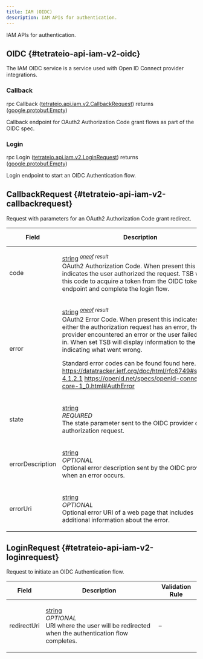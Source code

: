 ```yaml
---
title: IAM (OIDC)
description: IAM APIs for authentication.
---
```


<!-- WARNING: This page is generated. Please take a look at extensions/plugin-service-bridge-api-docs/src/files/doc/page.ejs -->

IAM APIs for authentication.


## OIDC {#tetrateio-api-iam-v2-oidc}

The IAM OIDC service is a service used with Open ID Connect provider integrations.


### Callback

<PanelContent>
<PanelContentCode>

rpc Callback ([tetrateio.api.iam.v2.CallbackRequest](../../iam/v2/oidc_service#tetrateio-api-iam-v2-callbackrequest)) returns ([google.protobuf.Empty](https://developers.google.com/protocol-buffers/docs/reference/google.protobuf#google.protobuf.Empty))

</PanelContentCode>



Callback endpoint for OAuth2 Authorization Code grant flows as part of the OIDC spec.

</PanelContent>

### Login

<PanelContent>
<PanelContentCode>

rpc Login ([tetrateio.api.iam.v2.LoginRequest](../../iam/v2/oidc_service#tetrateio-api-iam-v2-loginrequest)) returns ([google.protobuf.Empty](https://developers.google.com/protocol-buffers/docs/reference/google.protobuf#google.protobuf.Empty))

</PanelContentCode>



Login endpoint to start an OIDC Authentication flow.

</PanelContent>






## CallbackRequest {#tetrateio-api-iam-v2-callbackrequest}

Request with parameters for an OAuth2 Authorization Code grant redirect.



  
<div class="generated-table"></div>

<table>
<thead>
<tr>
<th>Field</th>
<th class="description">Description</th>
<th>Validation Rule</th>
</tr>
</thead>
    
<tr>
<td>


code

</td>

<td>

[string](https://developers.google.com/protocol-buffers/docs/proto3#scalar) _<sup><a href="https://developers.google.com/protocol-buffers/docs/proto3#oneof" target="_blank">oneof</a> result</sup>_ <br/> OAuth2 Authorization Code.
When present this indicates the user authorized the request. TSB will use this code
to acquire a token from the OIDC token endpoint and complete the login flow.

</td>

<td>

&ndash;

</td>
</tr>
    
<tr>
<td>


error

</td>

<td>

[string](https://developers.google.com/protocol-buffers/docs/proto3#scalar) _<sup><a href="https://developers.google.com/protocol-buffers/docs/proto3#oneof" target="_blank">oneof</a> result</sup>_ <br/> OAuth2 Error Code.
When present this indicates that either the authorization request has an error, the OIDC
provider encountered an error or the user failed to log in. When set TSB will display information
to the user indicating what went wrong.

Standard error codes can be found found here.
https://datatracker.ietf.org/doc/html/rfc6749#section-4.1.2.1
https://openid.net/specs/openid-connect-core-1_0.html#AuthError

</td>

<td>

&ndash;

</td>
</tr>
    
<tr>
<td>


state

</td>

<td>

[string](https://developers.google.com/protocol-buffers/docs/proto3#scalar) <br/> _REQUIRED_ <br/> The state parameter sent to the OIDC provider on the authorization request.

</td>

<td>

string = {<br/>&nbsp;&nbsp;min_len: `1`<br/>}<br/>

</td>
</tr>
    
<tr>
<td>


errorDescription

</td>

<td>

[string](https://developers.google.com/protocol-buffers/docs/proto3#scalar) <br/> _OPTIONAL_ <br/> Optional error description sent by the OIDC provider when an error occurs.

</td>

<td>

&ndash;

</td>
</tr>
    
<tr>
<td>


errorUri

</td>

<td>

[string](https://developers.google.com/protocol-buffers/docs/proto3#scalar) <br/> _OPTIONAL_ <br/> Optional error URI of a web page that includes additional information about the error.

</td>

<td>

&ndash;

</td>
</tr>
    
</table>
  


## LoginRequest {#tetrateio-api-iam-v2-loginrequest}

Request to initiate an OIDC Authentication flow.



  
<div class="generated-table"></div>

<table>
<thead>
<tr>
<th>Field</th>
<th class="description">Description</th>
<th>Validation Rule</th>
</tr>
</thead>
    
<tr>
<td>


redirectUri

</td>

<td>

[string](https://developers.google.com/protocol-buffers/docs/proto3#scalar) <br/> _OPTIONAL_ <br/> URl where the user will be redirected when the authentication flow completes.

</td>

<td>

&ndash;

</td>
</tr>
    
</table>
  


